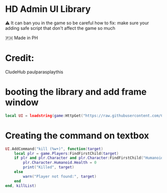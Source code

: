 # HD Admin UI Library
⚠️ It can ban you in the game so be careful how to fix:
make sure your adding safe script that don't affect the game so much

🇵🇭 Made in PH
# Credit:
CludeHub
paulparasplaythis 


# booting the library and add frame window
```lua
local UI = loadstring(game:HttpGet("https://raw.githubusercontent.com/CludeHub/SourceCludeLib/refs/heads/main/AdminCommand.lua"))():CreateWindow("COMMANDS")
```

# Creating the command on textbox
```lua
UI.AddCommand("kill (%w+)", function(target)
	local plr = game.Players:FindFirstChild(target)
	if plr and plr.Character and plr.Character:FindFirstChild("Humanoid") then
		plr.Character.Humanoid.Health = 0
		print("Killed", target)
	else
		warn("Player not found:", target)
	end
end, killList)
```
